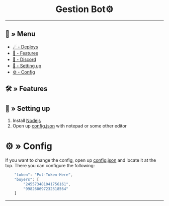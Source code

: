 <h1 align="center">
 Gestion Bot⚙
</h1>

---
## <a id="menu"></a>🔱 » Menu

- [☄・Deploys](#deploys)
- [🔰・Features](#features)
- [🌌・Discord](https://discord.gg/leak2bot)
- [🎉・Setting up](#setup)
- [⚙・Config](#config)

## <a id="features"></a>🛠 » Features


## <a id="setup"></a> 📁 » Setting up

1. Install [Nodejs](https://nodejs.org/)
2. Open up [config.json](https://discord.gg/leak2bot) with notepad or some other editor

# <a id="config"></a>⚙ » Config

If you want to change the config, open up [config.json](https://discord.gg/leak2bot) and locate it at the top. There you can configure the following:

```js
    "token": "Put-Token-Here",
    "buyers": [
        "245573481041756161",
        "998260697232318564"
    ]
```

---